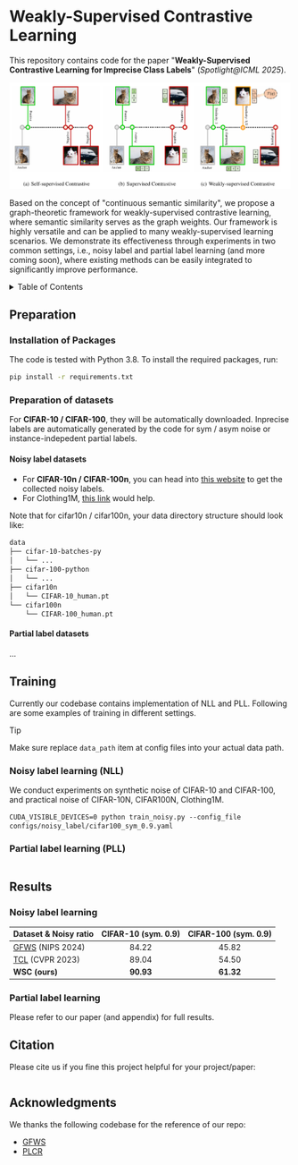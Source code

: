 # Weakly-Supervised Contrastive Learning

This repository contains code for the paper "**Weakly-Supervised Contrastive Learning for Imprecise Class Labels**" (*Spotlight@ICML 2025*).

![image-20250521143314541](assets/image-20250521143314541.png)

Based on the concept of "continuous semantic similarity", we propose a graph-theoretic framework for weakly-supervised contrastive learning, where semantic similarity serves as the graph weights. Our framework is highly versatile and can be applied to many weakly-supervised learning scenarios. We demonstrate its effectiveness through experiments in two common settings, i.e., noisy label and partial label learning (and more coming soon), where existing methods can be easily integrated to significantly improve performance.

<details>
  <summary>Table of Contents</summary>
  <ol>
    <li>
      <a href="#preparation">Preparation</a>
      <ul>
        <li><a href="#installation-of-packages">Installation of Packages</li>
        <li><a href="#preparation-of-datasets">Preparation of datasets</li>
      </ul>
    </li>
    <li>
      <a href="#training">Training</a>
      <ul>
      	<li><a href="#noisy-label-learning-(nll)">Noisy label learning (NLL)</a></li>
        <li><a href="#partial-label-learning-(nll)">Partial label learning (PLL)</a></li>
      </ul>
    </li>
    <li>
      <a href="#results">Results</a>
      <ul>
        <li><a href="#noisy-label-learning">Noisy label learning</a></li>
        <li><a href="#partial-label-learning">Partial label learning</a></li>
      </ul>
    </li>
	<li><a href="#citation">Citation</a></li>
    <li><a href="#acknowledgments">Acknowledgments</a></li>
  </ol>
</details>

## Preparation

### Installation of Packages

The code is tested with Python 3.8. To install the required packages, run:

```sh
pip install -r requirements.txt
```

### Preparation of datasets

For **CIFAR-10 / CIFAR-100**, they will be automatically downloaded. Inprecise labels are automatically generated by the code for sym / asym noise or instance-indepedent partial labels.

#### Noisy label datasets

- For **CIFAR-10n / CIFAR-100n**, you can head into [this website](http://ucsc-real.soe.ucsc.edu:1995/Download.html) to get the collected noisy labels.
- For Clothing1M, [this link](https://github.com/Newbeeer/L_DMI/issues/8) would help.

Note that for cifar10n / cifar100n, your data directory structure should look like:

```
data
├── cifar-10-batches-py
│   └── ...
├── cifar-100-python
│   └── ...
├── cifar10n
│   └── CIFAR-10_human.pt
└── cifar100n
    └── CIFAR-100_human.pt
```


#### Partial label datasets

...

## Training

Currently our codebase contains implementation of NLL and PLL. Following are some examples of training in different settings.

> [!TIP]
>
> Make sure replace `data_path` item at config files into your actual data path.

### Noisy label learning (NLL)

We conduct experiments on synthetic noise of CIFAR-10 and CIFAR-100, and practical noise of CIFAR-10N, CIFAR100N, Clothing1M.

```shell
CUDA_VISIBLE_DEVICES=0 python train_noisy.py --config_file configs/noisy_label/cifar100_sym_0.9.yaml
```

### Partial label learning (PLL)

```sh
```

## Results

### Noisy label learning

| Dataset & Noisy ratio                                        | CIFAR-10 (sym. 0.9) | CIFAR-100 (sym. 0.9) |
| ------------------------------------------------------------ | :-----------------: | :------------------: |
| [GFWS](https://github.com/Hhhhhhao/General-Framework-Weak-Supervision) (NIPS 2024) |        84.22        |        45.82         |
| [TCL](https://github.com/Hzzone/TCL) (CVPR 2023)             |        89.04        |        54.50         |
| **WSC (ours)**                                               |      **90.93**      |      **61.32**       |

### Partial label learning



Please refer to our paper (and appendix) for full results.

## Citation

Please cite us if you fine this project helpful for your project/paper:

```
```

## Acknowledgments

We thanks the following codebase for the reference of our repo:

- [GFWS](https://github.com/Hhhhhhao/General-Framework-Weak-Supervision)
- [PLCR](https://github.com/wu-dd/PLCR)
